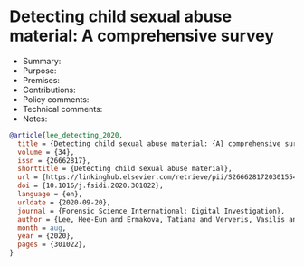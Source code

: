 # Detecting child sexual abuse material: A comprehensive survey

- Summary:
- Purpose:
- Premises:
- Contributions:
- Policy comments:
- Technical comments:
- Notes:

```bib
@article{lee_detecting_2020,
  title = {Detecting child sexual abuse material: {A} comprehensive survey},
  volume = {34},
  issn = {26662817},
  shorttitle = {Detecting child sexual abuse material},
  url = {https://linkinghub.elsevier.com/retrieve/pii/S2666281720301554},
  doi = {10.1016/j.fsidi.2020.301022},
  language = {en},
  urldate = {2020-09-20},
  journal = {Forensic Science International: Digital Investigation},
  author = {Lee, Hee-Eun and Ermakova, Tatiana and Ververis, Vasilis and Fabian, Benjamin},
  month = aug,
  year = {2020},
  pages = {301022},
}
```
